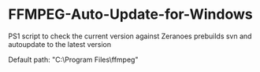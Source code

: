 # FFMPEG-Auto-Update-for-Windows
PS1 script to check the current version against Zeranoes prebuilds svn and autoupdate to the latest version

Default path: "C:\Program Files\ffmpeg\"
